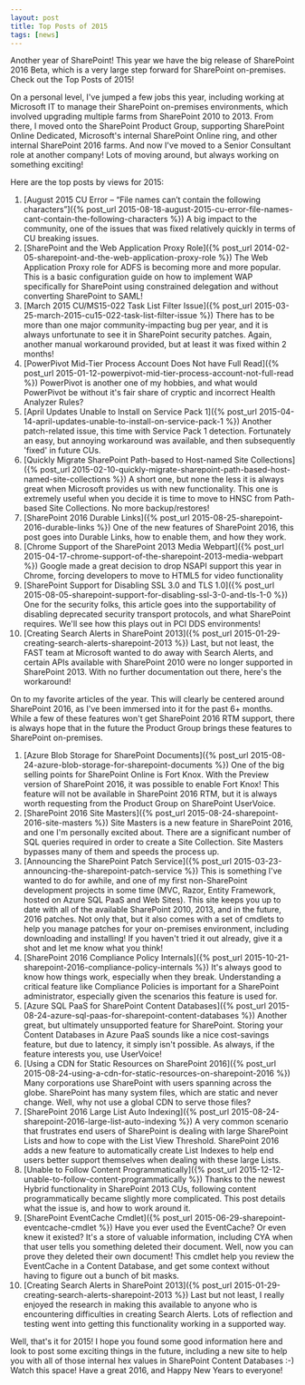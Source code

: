 ```yaml
---
layout: post
title: Top Posts of 2015
tags: [news]
---
```


Another year of SharePoint! This year we have the big release of SharePoint 2016 Beta, which is a very large step forward for SharePoint on-premises. Check out the Top Posts of 2015!

On a personal level, I've jumped a few jobs this year, including working at Microsoft IT to manage their SharePoint on-premises environments, which involved upgrading multiple farms from SharePoint 2010 to 2013. From there, I moved onto the SharePoint Product Group, supporting SharePoint Online Dedicated, Microsoft's internal SharePoint Online ring, and other internal SharePoint 2016 farms. And now I've moved to a Senior Consultant role at another company! Lots of moving around, but always working on something exciting!

Here are the top posts by views for 2015:

1. [August 2015 CU Error – “File names can’t contain the following characters”]({% post_url 2015-08-18-august-2015-cu-error-file-names-cant-contain-the-following-characters %})
    A big impact to the community, one of the issues that was fixed relatively quickly in terms of CU breaking issues.
2. [SharePoint and the Web Application Proxy Role]({% post_url 2014-02-05-sharepoint-and-the-web-application-proxy-role %})
    The Web Application Proxy role for ADFS is becoming more and more popular. This is a basic configuration guide on how to implement WAP specifically for SharePoint using constrained delegation and without converting SharePoint to SAML!
3. [March 2015 CU/MS15-022 Task List Filter Issue]({% post_url 2015-03-25-march-2015-cu15-022-task-list-filter-issue %})
    There has to be more than one major community-impacting bug per year, and it is always unfortunate to see it in SharePoint security patches. Again, another manual workaround provided, but at least it was fixed within 2 months!
4. [PowerPivot Mid-Tier Process Account Does Not have Full Read]({% post_url 2015-01-12-powerpivot-mid-tier-process-account-not-full-read %})
    PowerPivot is another one of my hobbies, and what would PowerPivot be without it's fair share of cryptic and incorrect Health Analyzer Rules?
5. [April Updates Unable to Install on Service Pack 1]({% post_url 2015-04-14-april-updates-unable-to-install-on-service-pack-1 %})
    Another patch-related issue, this time with Service Pack 1 detection. Fortunately an easy, but annoying workaround was available, and then subsequently 'fixed' in future CUs.
6. [Quickly Migrate SharePoint Path-based to Host-named Site Collections]({% post_url 2015-02-10-quickly-migrate-sharepoint-path-based-host-named-site-collections %})
    A short one, but none the less it is always great when Microsoft provides us with new functionality. This one is extremely useful when you decide it is time to move to HNSC from Path-based Site Collections. No more backup/restores!
7. [SharePoint 2016 Durable Links]({% post_url 2015-08-25-sharepoint-2016-durable-links %})
    One of the new features of SharePoint 2016, this post goes into Durable Links, how to enable them, and how they work.
8. [Chrome Support of the SharePoint 2013 Media Webpart]({% post_url 2015-04-17-chrome-support-of-the-sharepoint-2013-media-webpart %})
    Google made a great decision to drop NSAPI support this year in Chrome, forcing developers to move to HTML5 for video functionality
9. [SharePoint Support for Disabling SSL 3.0 and TLS 1.0]({% post_url 2015-08-05-sharepoint-support-for-disabling-ssl-3-0-and-tls-1-0 %})
    One for the security folks, this article goes into the supportability of disabling deprecated security transport protocols, and what SharePoint requires. We'll see how this plays out in PCI DDS environments!
10. [Creating Search Alerts in SharePoint 2013]({% post_url 2015-01-29-creating-search-alerts-sharepoint-2013 %})
    Last, but not least, the FAST team at Microsoft wanted to do away with Search Alerts, and certain APIs available with SharePoint 2010 were no longer supported in SharePoint 2013. With no further documentation out there, here's the workaround!

On to my favorite articles of the year. This will clearly be centered around SharePoint 2016, as I've been immersed into it for the past 6+ months. While a few of these features won't get SharePoint 2016 RTM support, there is always hope that in the future the Product Group brings these features to SharePoint on-premises.

1. [Azure Blob Storage for SharePoint Documents]({% post_url 2015-08-24-azure-blob-storage-for-sharepoint-documents %})
    One of the big selling points for SharePoint Online is Fort Knox. With the Preview version of SharePoint 2016, it was possible to enable Fort Knox! This feature will not be available in SharePoint 2016 RTM, but it is always worth requesting from the Product Group on SharePoint UserVoice.
2. [SharePoint 2016 Site Masters]({% post_url 2015-08-24-sharepoint-2016-site-masters %})
    Site Masters is a new feature in SharePoint 2016, and one I'm personally excited about. There are a significant number of SQL queries required in order to create a Site Collection. Site Masters bypasses many of them and speeds the process up.
3. [Announcing the SharePoint Patch Service]({% post_url 2015-03-23-announcing-the-sharepoint-patch-service %})
    This is something I've wanted to do for awhile, and one of my first non-SharePoint development projects in some time (MVC, Razor, Entity Framework, hosted on Azure SQL PaaS and Web Sites). This site keeps you up to date with all of the available SharePoint 2010, 2013, and in the future, 2016 patches. Not only that, but it also comes with a set of cmdlets to help you manage patches for your on-premises environment, including downloading and installing! If you haven't tried it out already, give it a shot and let me know what you think!
4. [SharePoint 2016 Compliance Policy Internals]({% post_url 2015-10-21-sharepoint-2016-compliance-policy-internals %})
    It's always good to know how things work, especially when they break. Understanding a critical feature like Compliance Policies is important for a SharePoint administrator, especially given the scenarios this feature is used for.
5. [Azure SQL PaaS for SharePoint Content Databases]({% post_url 2015-08-24-azure-sql-paas-for-sharepoint-content-databases %})
    Another great, but ultimately unsupported feature for SharePoint. Storing your Content Databases in Azure PaaS sounds like a nice cost-savings feature, but due to latency, it simply isn't possible. As always, if the feature interests you, use UserVoice!
6. [Using a CDN for Static Resources on SharePoint 2016]({% post_url 2015-08-24-using-a-cdn-for-static-resources-on-sharepoint-2016 %})
    Many corporations use SharePoint with users spanning across the globe. SharePoint has many system files, which are static and never change. Well, why not use a global CDN to serve those files?
7. [SharePoint 2016 Large List Auto Indexing]({% post_url 2015-08-24-sharepoint-2016-large-list-auto-indexing %})
    A very common scenario that frustrates end users of SharePoint is dealing with large SharePoint Lists and how to cope with the List View Threshold. SharePoint 2016 adds a new feature to automatically create List Indexes to help end users better support themselves when dealing with these large Lists.
8. [Unable to Follow Content Programmatically]({% post_url 2015-12-12-unable-to-follow-content-programmatically %})
    Thanks to the newest Hybrid functionality in SharePoint 2013 CUs, following content programmatically became slightly more complicated. This post details what the issue is, and how to work around it.
9. [SharePoint EventCache Cmdlet]({% post_url 2015-06-29-sharepoint-eventcache-cmdlet %})
    Have you ever used the EventCache? Or even knew it existed? It's a store of valuable information, including CYA when that user tells you something deleted their document. Well, now you can prove they deleted their own document! This cmdlet help you review the EventCache in a Content Database, and get some context without having to figure out a bunch of bit masks.
10. [Creating Search Alerts in SharePoint 2013]({% post_url 2015-01-29-creating-search-alerts-sharepoint-2013 %})
    Last but not least, I really enjoyed the research in making this available to anyone who is encountering difficulties in creating Search Alerts. Lots of reflection and testing went into getting this functionality working in a supported way.

Well, that's it for 2015! I hope you found some good information here and look to post some exciting things in the future, including a new site to help you with all of those internal hex values in SharePoint Content Databases :-) Watch this space! Have a great 2016, and Happy New Years to everyone!